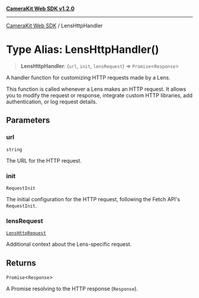 [**CameraKit Web SDK v1.2.0**](../README.md)

***

[CameraKit Web SDK](../globals.md) / LensHttpHandler

# Type Alias: LensHttpHandler()

> **LensHttpHandler**: (`url`, `init`, `lensRequest`) => `Promise`\<`Response`\>

A handler function for customizing HTTP requests made by a Lens.

This function is called whenever a Lens  makes an HTTP request.
It allows you to modify the request or response, integrate custom HTTP libraries,
add authentication, or log request details.

## Parameters

### url

`string`

The URL for the HTTP request.

### init

`RequestInit`

The initial configuration for the HTTP request, following the Fetch API's `RequestInit`.

### lensRequest

[`LensHttpRequest`](../interfaces/LensHttpRequest.md)

Additional context about the Lens-specific request.

## Returns

`Promise`\<`Response`\>

A Promise resolving to the HTTP response (`Response`).
